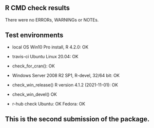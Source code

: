 ## R CMD check results
There were no ERRORs, WARNINGs or NOTEs. 

## Test environments
* local OS Win10 Pro install, R 4.2.0: OK

* travis-ci Ubuntu Linux 20.04: OK 

* check_for_cran(): OK
* Windows Server 2008 R2 SP1, R-devel, 32/64 bit: OK

* check_win_release() R version 4.1.2 (2021-11-01): OK
* check_win_devel() OK

* r-hub check
Ubuntu: OK
Fedora: OK 

## This is the second submission of the package.
